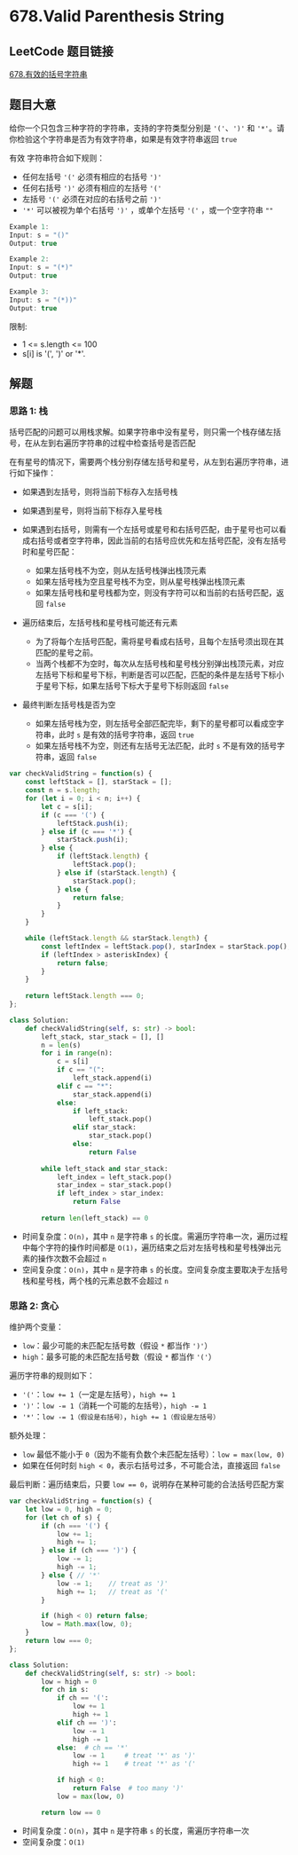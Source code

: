 # 678.Valid Parenthesis String

## LeetCode 题目链接

[678.有效的括号字符串](https://leetcode.cn/problems/valid-parenthesis-string/)

## 题目大意

给你一个只包含三种字符的字符串，支持的字符类型分别是 `'('`、`')'` 和 `'*'`。请你检验这个字符串是否为有效字符串，如果是有效字符串返回 `true` 

有效 字符串符合如下规则：
- 任何左括号 `'('` 必须有相应的右括号 `')'`
- 任何右括号 `')'` 必须有相应的左括号 `'('` 
- 左括号 `'('` 必须在对应的右括号之前 `')'`
- `'*'` 可以被视为单个右括号 `')'` ，或单个左括号 `'('` ，或一个空字符串 `""`


```js
Example 1:
Input: s = "()"
Output: true

Example 2:
Input: s = "(*)"
Output: true

Example 3:
Input: s = "(*))"
Output: true
```

限制:
- 1 <= s.length <= 100
- s[i] is '(', ')' or '*'.

## 解题

### 思路 1: 栈

括号匹配的问题可以用栈求解。如果字符串中没有星号，则只需一个栈存储左括号，在从左到右遍历字符串的过程中检查括号是否匹配

在有星号的情况下，需要两个栈分别存储左括号和星号，从左到右遍历字符串，进行如下操作：
- 如果遇到左括号，则将当前下标存入左括号栈
- 如果遇到星号，则将当前下标存入星号栈
- 如果遇到右括号，则需有一个左括号或星号和右括号匹配，由于星号也可以看成右括号或者空字符串，因此当前的右括号应优先和左括号匹配，没有左括号时和星号匹配：
  - 如果左括号栈不为空，则从左括号栈弹出栈顶元素
  - 如果左括号栈为空且星号栈不为空，则从星号栈弹出栈顶元素
  - 如果左括号栈和星号栈都为空，则没有字符可以和当前的右括号匹配，返回 `false`

- 遍历结束后，左括号栈和星号栈可能还有元素
  - 为了将每个左括号匹配，需将星号看成右括号，且每个左括号须出现在其匹配的星号之前。
  - 当两个栈都不为空时，每次从左括号栈和星号栈分别弹出栈顶元素，对应左括号下标和星号下标，判断是否可以匹配，匹配的条件是左括号下标小于星号下标，如果左括号下标大于星号下标则返回 `false`

- 最终判断左括号栈是否为空
  - 如果左括号栈为空，则左括号全部匹配完毕，剩下的星号都可以看成空字符串，此时 `s` 是有效的括号字符串，返回 `true`
  - 如果左括号栈不为空，则还有左括号无法匹配，此时 `s` 不是有效的括号字符串，返回 `false`

```js
var checkValidString = function(s) {
    const leftStack = [], starStack = [];
    const n = s.length;
    for (let i = 0; i < n; i++) {
        let c = s[i];
        if (c === '(') {
            leftStack.push(i);
        } else if (c === '*') {
            starStack.push(i);
        } else {
            if (leftStack.length) {
                leftStack.pop();
            } else if (starStack.length) {
                starStack.pop();
            } else {
                return false;
            }
        }
    }

    while (leftStack.length && starStack.length) {
        const leftIndex = leftStack.pop(), starIndex = starStack.pop();
        if (leftIndex > asteriskIndex) {
            return false;
        }
    }
    
    return leftStack.length === 0;
};
```
```python
class Solution:
    def checkValidString(self, s: str) -> bool:
        left_stack, star_stack = [], []
        n = len(s)
        for i in range(n):
            c = s[i]
            if c == "(":
                left_stack.append(i)
            elif c == "*":
                star_stack.append(i)
            else:
                if left_stack:
                    left_stack.pop()
                elif star_stack:
                    star_stack.pop()
                else:
                    return False
        
        while left_stack and star_stack:
            left_index = left_stack.pop()
            star_index = star_stack.pop()
            if left_index > star_index:
                return False
            
        return len(left_stack) == 0
```

- 时间复杂度：`O(n)`，其中 `n` 是字符串 `s` 的长度。需遍历字符串一次，遍历过程中每个字符的操作时间都是 `O(1)`，遍历结束之后对左括号栈和星号栈弹出元素的操作次数不会超过 `n`
- 空间复杂度：`O(n)`，其中 `n` 是字符串 `s` 的长度。空间复杂度主要取决于左括号栈和星号栈，两个栈的元素总数不会超过 `n`


### 思路 2: 贪心

维护两个变量：
- `low`：最少可能的未匹配左括号数（假设 `*` 都当作 `')'`）
- `high`：最多可能的未匹配左括号数（假设 `*` 都当作 `'('`）

遍历字符串的规则如下：
- `'('`：`low += 1`（一定是左括号），`high += 1`
- `')'`：`low -= 1`（消耗一个可能的左括号），`high -= 1`
- `'*'`：`low -= 1（假设是右括号）`，`high += 1（假设是左括号）`

额外处理：
- `low` 最低不能小于 `0`（因为不能有负数个未匹配左括号）：`low = max(low, 0)`
- 如果在任何时刻 `high < 0`，表示右括号过多，不可能合法，直接返回 `false`
  
最后判断：遍历结束后，只要 `low == 0`，说明存在某种可能的合法括号匹配方案

```js
var checkValidString = function(s) {
    let low = 0, high = 0;
    for (let ch of s) {
        if (ch === '(') {
            low += 1;
            high += 1;
        } else if (ch === ')') {
            low -= 1;
            high -= 1;
        } else { // '*'
            low -= 1;    // treat as ')'
            high += 1;   // treat as '('
        }

        if (high < 0) return false;
        low = Math.max(low, 0);
    }
    return low === 0;
};
```
```python
class Solution:
    def checkValidString(self, s: str) -> bool:
        low = high = 0
        for ch in s:
            if ch == '(':
                low += 1
                high += 1
            elif ch == ')':
                low -= 1
                high -= 1
            else:  # ch == '*'
                low -= 1     # treat '*' as ')'
                high += 1    # treat '*' as '('

            if high < 0:
                return False  # too many ')'
            low = max(low, 0)

        return low == 0
```

- 时间复杂度：`O(n)`，其中 `n` 是字符串 `s` 的长度，需遍历字符串一次
- 空间复杂度：`O(1)`